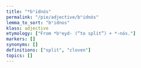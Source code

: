 ```yaml
---
title: "*bʰidnós"
permalink: "/pie/adjective/bʰidnós"
lemma_to_sort: "bʰidnos"
klass: adjective
etymology: ["From *bʰeyd- (“to split”) +‎ *-nós."]
markers: []
synonyms: []
definitions: ["split", "cloven"]
topics: []
---
```


